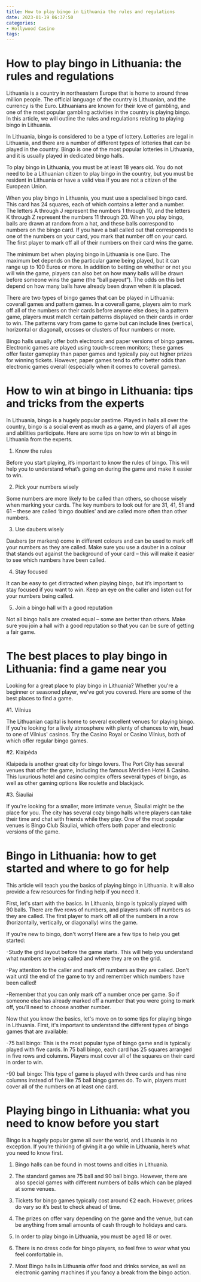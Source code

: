 ```yaml
---
title: How to play bingo in Lithuania the rules and regulations
date: 2023-01-19 06:37:50
categories:
- Hollywood Casino
tags:
---
```



#  How to play bingo in Lithuania: the rules and regulations

Lithuania is a country in northeastern Europe that is home to around three million people. The official language of the country is Lithuanian, and the currency is the Euro. Lithuanians are known for their love of gambling, and one of the most popular gambling activities in the country is playing bingo. In this article, we will outline the rules and regulations relating to playing bingo in Lithuania.

In Lithuania, bingo is considered to be a type of lottery. Lotteries are legal in Lithuania, and there are a number of different types of lotteries that can be played in the country. Bingo is one of the most popular lotteries in Lithuania, and it is usually played in dedicated bingo halls.

To play bingo in Lithuania, you must be at least 18 years old. You do not need to be a Lithuanian citizen to play bingo in the country, but you must be resident in Lithuania or have a valid visa if you are not a citizen of the European Union.

When you play bingo in Lithuania, you must use a specialised bingo card. This card has 24 squares, each of which contains a letter and a number. The letters A through J represent the numbers 1 through 10, and the letters K through Z represent the numbers 11 through 20. When you play bingo, balls are drawn at random from a hat, and these balls correspond to numbers on the bingo card. If you have a ball called out that corresponds to one of the numbers on your card, you mark that number off on your card. The first player to mark off all of their numbers on their card wins the game.

The minimum bet when playing bingo in Lithuania is one Euro. The maximum bet depends on the particular game being played, but it can range up to 100 Euros or more. In addition to betting on whether or not you will win the game, players can also bet on how many balls will be drawn before someone wins the game (the “ball payout”). The odds on this bet depend on how many balls have already been drawn when it is placed.

There are two types of bingo games that can be played in Lithuania: coverall games and pattern games. In a coverall game, players aim to mark off all of the numbers on their cards before anyone else does; in a pattern game, players must match certain patterns displayed on their cards in order to win. The patterns vary from game to game but can include lines (vertical, horizontal or diagonal), crosses or clusters of four numbers or more.

Bingo halls usually offer both electronic and paper versions of bingo games. Electronic games are played using touch-screen monitors; these games offer faster gameplay than paper games and typically pay out higher prizes for winning tickets. However, paper games tend to offer better odds than electronic games overall (especially when it comes to coverall games).

#  How to win at bingo in Lithuania: tips and tricks from the experts

In Lithuania, bingo is a hugely popular pastime. Played in halls all over the country, bingo is a social event as much as a game, and players of all ages and abilities participate. Here are some tips on how to win at bingo in Lithuania from the experts.

1. Know the rules

Before you start playing, it’s important to know the rules of bingo. This will help you to understand what’s going on during the game and make it easier to win.

2. Pick your numbers wisely

Some numbers are more likely to be called than others, so choose wisely when marking your cards. The key numbers to look out for are 31, 41, 51 and 61 – these are called ‘bingo doubles’ and are called more often than other numbers.

3. Use daubers wisely

Daubers (or markers) come in different colours and can be used to mark off your numbers as they are called. Make sure you use a dauber in a colour that stands out against the background of your card – this will make it easier to see which numbers have been called.

4. Stay focused

It can be easy to get distracted when playing bingo, but it’s important to stay focused if you want to win. Keep an eye on the caller and listen out for your numbers being called.

5. Join a bingo hall with a good reputation

Not all bingo halls are created equal – some are better than others. Make sure you join a hall with a good reputation so that you can be sure of getting a fair game.

#  The best places to play bingo in Lithuania: find a game near you

Looking for a great place to play bingo in Lithuania? Whether you're a beginner or seasoned player, we've got you covered. Here are some of the best places to find a game.

#1. Vilnius

The Lithuanian capital is home to several excellent venues for playing bingo. If you're looking for a lively atmosphere with plenty of chances to win, head to one of Vilnius' casinos. Try the Casino Royal or Casino Vilnius, both of which offer regular bingo games.

#2. Klaipėda

Klaipėda is another great city for bingo lovers. The Port City has several venues that offer the game, including the famous Meridien Hotel & Casino. This luxurious hotel and casino complex offers several types of bingo, as well as other gaming options like roulette and blackjack.

#3. Šiauliai

If you're looking for a smaller, more intimate venue, Šiauliai might be the place for you. The city has several cozy bingo halls where players can take their time and chat with friends while they play. One of the most popular venues is Bingo Club Šiauliai, which offers both paper and electronic versions of the game.

#  Bingo in Lithuania: how to get started and where to go for help

This article will teach you the basics of playing bingo in Lithuania. It will also provide a few resources for finding help if you need it.

First, let's start with the basics. In Lithuania, bingo is typically played with 90 balls. There are five rows of numbers, and players mark off numbers as they are called. The first player to mark off all of the numbers in a row (horizontally, vertically, or diagonally) wins the game.

If you're new to bingo, don't worry! Here are a few tips to help you get started:

-Study the grid layout before the game starts. This will help you understand what numbers are being called and where they are on the grid.

-Pay attention to the caller and mark off numbers as they are called. Don't wait until the end of the game to try and remember which numbers have been called!

-Remember that you can only mark off a number once per game. So if someone else has already marked off a number that you were going to mark off, you'll need to choose another number.

Now that you know the basics, let's move on to some tips for playing bingo in Lithuania. First, it's important to understand the different types of bingo games that are available:

-75 ball bingo: This is the most popular type of bingo game and is typically played with five cards. In 75 ball bingo, each card has 25 squares arranged in five rows and columns. Players must cover all of the squares on their card in order to win.

-90 ball bingo: This type of game is played with three cards and has nine columns instead of five like 75 ball bingo games do. To win, players must cover all of the numbers on at least one card.

#  Playing bingo in Lithuania: what you need to know before you start

Bingo is a hugely popular game all over the world, and Lithuania is no exception. If you’re thinking of giving it a go while in Lithuania, here’s what you need to know first.

1) Bingo halls can be found in most towns and cities in Lithuania.

2) The standard games are 75 ball and 90 ball bingo. However, there are also special games with different numbers of balls which can be played at some venues.

3) Tickets for bingo games typically cost around €2 each. However, prices do vary so it’s best to check ahead of time.

4) The prizes on offer vary depending on the game and the venue, but can be anything from small amounts of cash through to holidays and cars.

5) In order to play bingo in Lithuania, you must be aged 18 or over.

6) There is no dress code for bingo players, so feel free to wear what you feel comfortable in.

7) Most Bingo halls in Lithuania offer food and drinks service, as well as electronic gaming machines if you fancy a break from the bingo action.